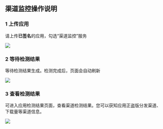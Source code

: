 ## 渠道监控操作说明

### 1 上传应用

请上传**已签名**的应用，勾选“渠道监控”服务

![](http://imgcache.tcecqpoc.fsphere.cn/image/mccdn.qcloud.com/static/img/e289ff14ca845e8d46331ab75eee19a0/image.png)


### 2 等待检测结果
等待检测结果生成。检测完成后，页面会自动刷新

![](http://imgcache.tcecqpoc.fsphere.cn/image/mccdn.qcloud.com/static/img/2880a501e3beedbe5dea0cab2e164491/image.png)
 

### 3 查看检测结果
可进入应用检测结果页面，查看渠道检测结果。您可以获知应用正盗版分发渠道、下载量等渠道信息。

![](http://imgcache.tcecqpoc.fsphere.cn/image/mccdn.qcloud.com/static/img/489c4345ae54186b5f31d73befe7b9f9/image.png)

 